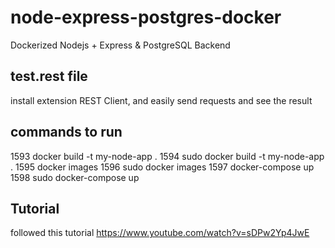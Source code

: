 # node-express-postgres-docker
Dockerized Nodejs + Express &amp; PostgreSQL Backend

## test.rest file
install extension REST Client, and easily send requests and see the result

## commands to run 
 1593  docker build -t  my-node-app .
 1594  sudo docker build -t  my-node-app .
 1595  docker images
 1596  sudo docker images
 1597  docker-compose up
 1598  sudo docker-compose up

 ## Tutorial
 followed this tutorial 
 https://www.youtube.com/watch?v=sDPw2Yp4JwE
